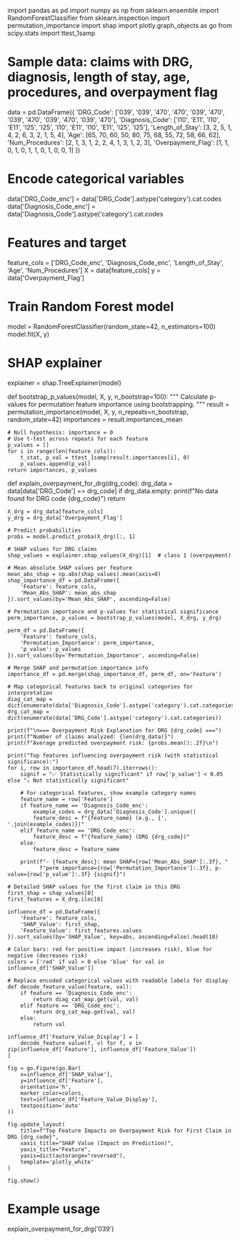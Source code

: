 import pandas as pd
import numpy as np
from sklearn.ensemble import RandomForestClassifier
from sklearn.inspection import permutation_importance
import shap
import plotly.graph_objects as go
from scipy.stats import ttest_1samp

# Sample data: claims with DRG, diagnosis, length of stay, age, procedures, and overpayment flag
data = pd.DataFrame({
    'DRG_Code': ['039', '039', '470', '470', '039', '470', '039', '470', '039', '470', '039', '470'],
    'Diagnosis_Code': ['I10', 'E11', 'I10', 'E11', 'I25', 'I25', 'I10', 'E11', 'I10', 'E11', 'I25', 'I25'],
    'Length_of_Stay': [3, 2, 5, 1, 4, 2, 6, 3, 2, 1, 5, 4],
    'Age': [65, 70, 60, 50, 80, 75, 68, 55, 72, 58, 66, 62],
    'Num_Procedures': [2, 1, 3, 1, 2, 2, 4, 1, 3, 1, 2, 3],
    'Overpayment_Flag': [1, 1, 0, 1, 0, 1, 1, 0, 1, 0, 0, 1]
})

# Encode categorical variables
data['DRG_Code_enc'] = data['DRG_Code'].astype('category').cat.codes
data['Diagnosis_Code_enc'] = data['Diagnosis_Code'].astype('category').cat.codes

# Features and target
feature_cols = ['DRG_Code_enc', 'Diagnosis_Code_enc', 'Length_of_Stay', 'Age', 'Num_Procedures']
X = data[feature_cols]
y = data['Overpayment_Flag']

# Train Random Forest model
model = RandomForestClassifier(random_state=42, n_estimators=100)
model.fit(X, y)

# SHAP explainer
explainer = shap.TreeExplainer(model)

def bootstrap_p_values(model, X, y, n_bootstrap=100):
    """
    Calculate p-values for permutation feature importance using bootstrapping.
    """
    result = permutation_importance(model, X, y, n_repeats=n_bootstrap, random_state=42)
    importances = result.importances_mean

    # Null hypothesis: importance = 0
    # Use t-test across repeats for each feature
    p_values = []
    for i in range(len(feature_cols)):
        t_stat, p_val = ttest_1samp(result.importances[i], 0)
        p_values.append(p_val)
    return importances, p_values

def explain_overpayment_for_drg(drg_code):
    drg_data = data[data['DRG_Code'] == drg_code]
    if drg_data.empty:
        print(f"No data found for DRG code {drg_code}")
        return

    X_drg = drg_data[feature_cols]
    y_drg = drg_data['Overpayment_Flag']

    # Predict probabilities
    probs = model.predict_proba(X_drg)[:, 1]

    # SHAP values for DRG claims
    shap_values = explainer.shap_values(X_drg)[1]  # class 1 (overpayment)

    # Mean absolute SHAP values per feature
    mean_abs_shap = np.abs(shap_values).mean(axis=0)
    shap_importance_df = pd.DataFrame({
        'Feature': feature_cols,
        'Mean_Abs_SHAP': mean_abs_shap
    }).sort_values(by='Mean_Abs_SHAP', ascending=False)

    # Permutation importance and p-values for statistical significance
    perm_importance, p_values = bootstrap_p_values(model, X_drg, y_drg)

    perm_df = pd.DataFrame({
        'Feature': feature_cols,
        'Permutation_Importance': perm_importance,
        'p_value': p_values
    }).sort_values(by='Permutation_Importance', ascending=False)

    # Merge SHAP and permutation importance info
    importance_df = pd.merge(shap_importance_df, perm_df, on='Feature')

    # Map categorical features back to original categories for interpretation
    diag_cat_map = dict(enumerate(data['Diagnosis_Code'].astype('category').cat.categories))
    drg_cat_map = dict(enumerate(data['DRG_Code'].astype('category').cat.categories))

    print(f"\n=== Overpayment Risk Explanation for DRG {drg_code} ===")
    print(f"Number of claims analyzed: {len(drg_data)}")
    print(f"Average predicted overpayment risk: {probs.mean():.2f}\n")

    print("Top features influencing overpayment risk (with statistical significance):")
    for i, row in importance_df.head(7).iterrows():
        signif = "✅ Statistically significant" if row['p_value'] < 0.05 else "⚠️ Not statistically significant"

        # For categorical features, show example category names
        feature_name = row['Feature']
        if feature_name == 'Diagnosis_Code_enc':
            example_codes = drg_data['Diagnosis_Code'].unique()
            feature_desc = f"{feature_name} (e.g., {', '.join(example_codes)})"
        elif feature_name == 'DRG_Code_enc':
            feature_desc = f"{feature_name} (DRG {drg_code})"
        else:
            feature_desc = feature_name

        print(f"- {feature_desc}: mean SHAP={row['Mean_Abs_SHAP']:.3f}, "
              f"perm importance={row['Permutation_Importance']:.3f}, p-value={row['p_value']:.3f} {signif}")

    # Detailed SHAP values for the first claim in this DRG
    first_shap = shap_values[0]
    first_features = X_drg.iloc[0]

    influence_df = pd.DataFrame({
        'Feature': feature_cols,
        'SHAP_Value': first_shap,
        'Feature_Value': first_features.values
    }).sort_values(by='SHAP_Value', key=abs, ascending=False).head(10)

    # Color bars: red for positive impact (increases risk), blue for negative (decreases risk)
    colors = ['red' if val > 0 else 'blue' for val in influence_df['SHAP_Value']]

    # Replace encoded categorical values with readable labels for display
    def decode_feature_value(feature, val):
        if feature == 'Diagnosis_Code_enc':
            return diag_cat_map.get(val, val)
        elif feature == 'DRG_Code_enc':
            return drg_cat_map.get(val, val)
        else:
            return val

    influence_df['Feature_Value_Display'] = [
        decode_feature_value(f, v) for f, v in zip(influence_df['Feature'], influence_df['Feature_Value'])
    ]

    fig = go.Figure(go.Bar(
        x=influence_df['SHAP_Value'],
        y=influence_df['Feature'],
        orientation='h',
        marker_color=colors,
        text=influence_df['Feature_Value_Display'],
        textposition='auto'
    ))

    fig.update_layout(
        title=f"Top Feature Impacts on Overpayment Risk for First Claim in DRG {drg_code}",
        xaxis_title="SHAP Value (Impact on Prediction)",
        yaxis_title="Feature",
        yaxis=dict(autorange="reversed"),
        template='plotly_white'
    )

    fig.show()

# Example usage
explain_overpayment_for_drg('039')
